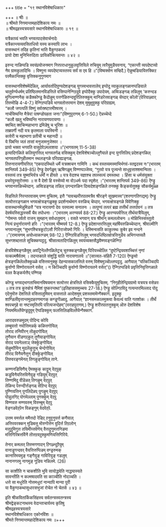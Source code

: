 +++
title = "१९ स्थानविशेषाधिकारः"

+++
॥ श्रीः ॥  
॥ श्रीमते निगमान्तमहादेशिकाय नमः ॥  
॥ श्रीमद्रहस्यत्रयसारे स्थानविशेषाधिकारः ॥ १९ ॥  

यत्रैकाग्र्यं भवति भगवत्पादसेवार्चनादेः  
यत्रैकान्त्यव्यवसितधियो यस्य कस्यापि लाभः ।  
वासस्थानं तदिह कृतिनां भाति वैकुण्ठकल्पं  
प्रायो देशा मुनिभिरुदिताः प्रायिकौचित्यवन्तः ॥ ४२ ॥

इरुन्द नाळिप्पडि स्वयंप्रयोजनमाग निरपराधानुकूलवृत्तियिले रुचियुम् त्वरैयुमुडैयवनाय्, “एकान्ती व्यपदेष्टव्यो नैव ग्रामकुलादिभिः । विष्णुना व्यपदेष्टव्यस्तस्य सर्वं स एव हि ॥”(विष्वक्सेन सम्हिदै.) ऎन्नुम्बडियायिरुक्किऱ परमैकान्तिक्कु वृत्तिक्कनुगुणमाग

वासस्थानविशेषमॆदॆन्निल्, आर्यावर्तादिपुण्यदेशङ्गळ् युगस्वभावत्तालेय् इप्पोदु व्याकुलङ्गळानप्पडियाले चातुर्वर्ण्यधर्मम् प्रतिष्ठितमानविडत्तिले वसिप्पानॆन्गिऱदुवे इप्पोदैक्कु उपादेयम्. अव्विडङ्गळ् तन्निलुम् 'करुन्दड मुगिल्वण्णनैक् कडैक्कॊण्डु कैदॊऴुम् पत्तर्गळिरुन्दवूरिलिरुक्कुम् मानिडरॆत्तवङ्गळ् सॆय्दार् कॊलो'(पॆरियाऴ्वार् तिरुमॊऴि 4-4-7.) वॆन्गिऱप्पडिये भागवतोत्तरमान देशम् मुमुक्षुवुक्कु परिग्राह्यम्.  
“कलौ जगत्पतिं विष्णुं सर्वस्रष्टारमीश्वरम् ।  
नार्चयिष्यन्ति मैत्रेय! पाषण्डोपहता जनाः”(विष्णुपुराणम् 6-1-50.) ऎन्नच्चॆय्दे  
“कलौ खलु भविष्यन्ति नारायणपरायणाः ।  
क्वचित् क्वचिन्महाभागा द्रमिडेषु च भूरिशः ॥  
ताम्रपर्णी नदी यत्र कृतमाला पयस्विनी ।  
कावेरी च महाभागा प्रतीची च महानदी ॥  
ये पिबन्ति जलं तासां मनुजामनुजेश्वर ।  
प्रायो भक्ता भगवति वासुदेवेऽमलाशया ॥”(भागवतम् 11-5-38)  
इत्यादिगळिले कलियुगत्तिल् भागवतर्गळ् वसिक्कुम् देशविशेषञ्चॊल्लुगैयाले इन्द युगत्तिलिप् प्रदेशङ्गळिल् भागवतपरिगृहीतमान स्थलङ्गळे परिग्राह्यङ्गळ्.  
तिरुनारायणीयत्तिल् “एकपादस्थिते धर्मे यत्रक्वचन गामिनि । कथं वस्तव्यमस्माभिर्भगवं-स्तद्वदस्व नः”(भारतम् शान्तिपर्व 349-85) ऎण्ड्रु देवर्गळुम् ऋषिगळुम् विण्णप्पञ्जॆय्य, “गुरवो यत्र पूज्यन्ते साधुवृत्ताश्शमान्विताः । वस्तव्यं तत्र युष्माभिर्यत्र धर्मो न हीयते ॥ यत्र वेदाश्च यज्ञाश्च तपस्सत्यं दमस्तथा । हिंसा च धर्मसंयुक्ता प्रचरेयुस्सुरोत्तमाः ॥ स वै देशो हि वस्सेव्यो मा वोऽधर्मः पदा स्पृशेत् ।”(भारतम् शान्तिपर्व 349-86) ऎण्ड्रु भगवानरुळिच्चॆय्दान्. अव्विडङ्गळ् तन्निल् उगन्दरुळिन दिव्यदेशङ्गळिले तनक्कु कैङ्कर्यत्तुक्कु सौकर्यमुळ्ळ

विडत्तिले निरन्तरवासम् पण्ण वुचितम्. इत्तै “यावच्छरीरपातमत्रैव श्रीरङ्गे सुखमास्व”(शरणागतिगद्यम्) ऎण्ड्रु सत्वोत्तरङ्गळान भगवत्क्षेत्रङ्गळुक्कु प्रदर्शनार्थमाग वरुळिच् चॆय्दार्. भगवत्क्षेत्रङ्गळे विवेगिक्कु वासस्थानमॆन्नुमिडत्तै “यत्र नारायणो देवः परमात्मा सनातनः । तत्पुण्यं तत्परं ब्रह्म तत्तीर्थं तत्तपोवनं ॥ तत्र देवर्षयस्सिद्धास्सर्वे चैव तपोधनाः ।”(भारतम् अरण्यपर्व 88-27.) ऎण्ड्रु आरण्यपर्वत्तिल् तीर्थयात्रैयिलुम्, “गोमन्तः पर्वतो राजन् सुमहान् सर्वधातुमान् । वसते भगवान् यत्र श्रीमान् कमललोचनः ॥ मोक्षिभिस्संस्तुतो नित्यं प्रभुर्नारायणो हरिः ।”(भारतम् भीष्मपर्व 12-8.) ऎण्ड्रु प्रदेशान्तरत्तिलुम् महर्षियरुळिच्चॆय्दान्. श्रीवाल्मीगि भगवानालुम् “सुभगश्चित्रकूटोऽसौ गिरिराजोपमो गिरिः । यस्मिन्वसति काकुत्स्थः कुबेर इव नन्दने ।”(रामायणम् अयोध्याकाण्डम् 98-12.) ऎन्गिऱविडत्तिलुम् भगवदधिष्ठितक्षेत्रत्तिनुडैय अभिगन्तव्यतै सुभगशब्दत्ताले सूचिक्कप्पट्टदु. श्रीसात्वतादिगळिलुम् स्वयंव्यक्तसैद्धवैष्णवङ्गळॆन्गिऱ

क्षेत्रविशेषङ्गळैयुम् अवट्रिनॆल्लैगळिलेट्रच् चुरुक्कङ्गळैयुम् पिरियच्चॊल्लि “दुष्टेन्द्रियवशाच्चित्तं नृणां यत्कल्मषैर्वतम् । तदन्तकाले संशुद्धिं याति नारायणालये ॥”(सात्त्वत-संहितै 7-120) ऎण्ड्रव्वो क्षेत्रङ्गळिलॆल्लैक्कुळ्ळे वसित्तवनुक्कु देहन्यासकालत्तिले वरुम् विशेषमुञ्चॊल्लप्पट्टदु. आगैयाल् “यत्किञ्चिदपि कुर्वाणो विष्णोरायतने वसेत् । न किञ्चिदपि कुर्वाणो विष्णोरायतने वसेत्”() ऎन्गिऱप्पडिये प्रवृत्तिनिवृत्तिगळाले वल्ल कैङ्कर्यत्तैप् पण्णिक्

कॊण्डु भगवद्भागताभिमानविषयमान सत्वोत्तर क्षेत्रत्तिले वसिक्कैयुमुचितम्. “निगृहीतेन्द्रियग्रामो यत्रयत्र वसेन्नरः ॥ तत्र तत्र कुरुक्षेत्रं नैमिशं पुष्करन्तथा”(इतिहाससमुच्चयः 27-18.) ऎण्ड्रु सॊल्गिऱविदु गत्यन्तरमिल्लाद पोदु एदॆनुमॊरु देशत्तिले वसित्तालुमिवन् वासत्ताले अत्देशमुम् प्रशस्तमामॆन्गैक्काग. इदुक्कु शाण्डिलीवृत्तान्तमुदाहरणमागक् कण्डुगॊळ्वदु. आगैयाल् “ज्ञानसमकालमुक्त्वा कैवल्यं याति गतशोकः । तीर्थे श्वपचगृहे वा नष्टस्मृतिरपि परित्यजन्देहम्”(वराहपुराणम्.) ऎण्ड्रु शरीरपातत्तुक्कुम् ऒरु देशविशेष नियममिल्लैयॆण्ड्रदुवुम् ऎप्पडिक्कुम् फलत्तिलिऴविल्लैयॆन्गैक्काग.

आरादवरुळमुदम् पॊदिन्द कोयि  
लम्बुयत्तो नयोत्तिमन्नर्क् कळित्तगोयिल्  
तोराद तनिवीरन् तॊऴुदगोयिल्  
तुणैयान वीडणऱ्‌कुत् तुणैयाङ्गोयिल्  
सेराद पयनॆल्लाञ् जेर्क्कुङ्गोयिल्   
सॆऴुमऱैयिन् मुदलॆऴुत्तुच् चेर्न्दगोयिल्  
तीराद विनैयनैत्तुन् दीर्क्कुङ्गोयिल्  
तिरुवरङ्गमॆनत् तिगऴुङ्गोयिल् ताने.

कण्णनडियिणैय् ऎमक्कुक् काट्टुम् वॆऱ्‌पुक्  
कडुविनैयरिरुविनैयुङ् गडियुम् वॆऱ्‌पुत्  
तिण्णमिदु वीडॆन्नत् तिगऴुम् वॆऱ्‌पुत्  
तॆळिन्द पॆरुन्दीर्त्तङ्गळ् सॆऱिन्द वॆऱ्‌पुप्  
पुण्णियत्तिन् पुगलिदॆन्नप् पुगऴुम् वॆऱ्‌पुप्  
पॊन्नुलगिऱ्‌ पोगमॆल्लाम् पुणर्क्कुम् वॆऱ्‌पु  
विण्णवरु मण्णवरुम् विरुम्बुम् वॆऱ्‌पु  
वेङ्गडवॆऱ्‌पॆन विळङ्गुम् वेदवॆऱ्‌पे.

उत्तम वमर्त्तल ममैत्तदो रॆऴिऱ्‌ ऱनुवुनुयर्त्त कणैयाल्  
अत्तिरवरक्कन् मुडिबत्तु मॊरुगॊत्तॆन वुदिर्त्त तिऱलोन्  
मत्तुऱुमिगुत्त तयिर्मॊय्त्तवॆणॆय् वैत्तदुणुमत्तनिडमा  
मत्तिगिरिबत्तर्विनै तॊत्तऱवऱुक्कुमणियत्तिगिरिये.

तेनार् कमलत् तिरुमगणादन् ऱिगऴ्न्दुऱैयुम्  
वानाडुगन्दवर् वैयत्तिरुप्पिडम् वण्ड्ररुमक्  
कानारिमयमुङ् गङ्गैयुङ् गाविरियुङ् गडलुम्  
नानानगरमु नागमुङ् गूडिय नन्निलमे. (26)

सा काशीति न चाकशीति भुवि सायोद्ध्येति नाद्ध्यास्यते  
सावन्तीति न कल्मषादवति सा काञ्चीति नोदञ्चति ।  
धत्ते सा मधुरेति नोत्तमधुरां नान्यापि मान्या पुरी  
या वैकुण्ठकथासुधारसभुजां रोचेत नो चेतसे ॥ ४३ ॥  

इति श्रीकवितार्किकसिंहस्य सर्वतन्त्रस्वतन्त्रस्य  
श्रीमद्वेङ्कटनाथस्य वेदान्ताचार्यस्य कृतिषु  
श्रीमद्रहस्यत्रयसारे  
स्थानविशेषाधिकारः एकोनविंशः ॥  
श्रीमते निगमान्तमहादेशिकाय नमः ॥+++
